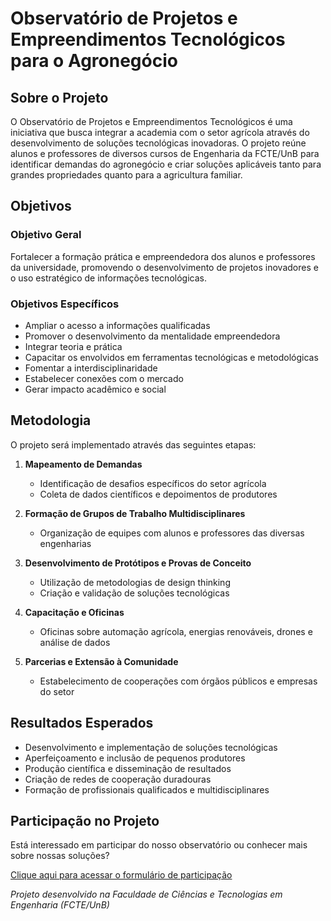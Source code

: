 # Observatório de Projetos e Empreendimentos Tecnológicos para o Agronegócio

## Sobre o Projeto

O Observatório de Projetos e Empreendimentos Tecnológicos é uma iniciativa que busca integrar a academia com o setor agrícola através do desenvolvimento de soluções tecnológicas inovadoras. O projeto reúne alunos e professores de diversos cursos de Engenharia da FCTE/UnB para identificar demandas do agronegócio e criar soluções aplicáveis tanto para grandes propriedades quanto para a agricultura familiar.

## Objetivos

### Objetivo Geral
Fortalecer a formação prática e empreendedora dos alunos e professores da universidade, promovendo o desenvolvimento de projetos inovadores e o uso estratégico de informações tecnológicas.

### Objetivos Específicos
- Ampliar o acesso a informações qualificadas
- Promover o desenvolvimento da mentalidade empreendedora
- Integrar teoria e prática
- Capacitar os envolvidos em ferramentas tecnológicas e metodológicas
- Fomentar a interdisciplinaridade
- Estabelecer conexões com o mercado
- Gerar impacto acadêmico e social

## Metodologia

O projeto será implementado através das seguintes etapas:

1. **Mapeamento de Demandas**
   - Identificação de desafios específicos do setor agrícola
   - Coleta de dados científicos e depoimentos de produtores

2. **Formação de Grupos de Trabalho Multidisciplinares**
   - Organização de equipes com alunos e professores das diversas engenharias

3. **Desenvolvimento de Protótipos e Provas de Conceito**
   - Utilização de metodologias de design thinking
   - Criação e validação de soluções tecnológicas

4. **Capacitação e Oficinas**
   - Oficinas sobre automação agrícola, energias renováveis, drones e análise de dados

5. **Parcerias e Extensão à Comunidade**
   - Estabelecimento de cooperações com órgãos públicos e empresas do setor

## Resultados Esperados

- Desenvolvimento e implementação de soluções tecnológicas
- Aperfeiçoamento e inclusão de pequenos produtores
- Produção científica e disseminação de resultados
- Criação de redes de cooperação duradouras
- Formação de profissionais qualificados e multidisciplinares

## Participação no Projeto

Está interessado em participar do nosso observatório ou conhecer mais sobre nossas soluções?

[Clique aqui para acessar o formulário de participação](https://forms.office.com/r/5U5hYVf6Lk)



*Projeto desenvolvido na Faculdade de Ciências e Tecnologias em Engenharia (FCTE/UnB)*
